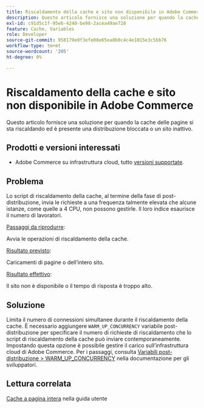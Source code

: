 ```yaml
---
title: Riscaldamento della cache e sito non disponibile in Adobe Commerce
description: Questo articolo fornisce una soluzione per quando la cache delle pagine si sta riscaldando ed è presente una distribuzione bloccata o un sito inattivo.
exl-id: c91d5c1f-95e6-4240-be98-2acea49ae728
feature: Cache, Variables
role: Developer
source-git-commit: 958179e0f3efe08e65ea8b0c4c4e1015e3c5bb76
workflow-type: tm+mt
source-wordcount: '205'
ht-degree: 0%

---
```


# Riscaldamento della cache e sito non disponibile in Adobe Commerce

Questo articolo fornisce una soluzione per quando la cache delle pagine si sta riscaldando ed è presente una distribuzione bloccata o un sito inattivo.

## Prodotti e versioni interessati

* Adobe Commerce su infrastruttura cloud, tutto [versioni supportate](https://magento.com/sites/default/files/magento-software-lifecycle-policy.pdf).

## Problema

Lo script di riscaldamento della cache, al termine della fase di post-distribuzione, invia le richieste a una frequenza talmente elevata che alcune istanze, come quelle a 4 CPU, non possono gestirle. Il loro indice esaurisce il numero di lavoratori.

<u>Passaggi da riprodurre</u>:

Avvia le operazioni di riscaldamento della cache.

<u>Risultato previsto</u>:

Caricamenti di pagine o dell’intero sito.

<u>Risultato effettivo</u>:

Il sito non è disponibile o il tempo di risposta è troppo alto.

## Soluzione

Limita il numero di connessioni simultanee durante il riscaldamento della cache. È necessario aggiungere `WARM_UP_CONCURRENCY` variabile post-distribuzione per specificare il numero di richieste di riscaldamento che lo script di riscaldamento della cache può inviare contemporaneamente. Impostando questa opzione è possibile gestire il carico sull’infrastruttura cloud di Adobe Commerce. Per i passaggi, consulta [Variabili post-distribuzione > WARM\_UP\_CONCURRENCY](https://devdocs.magento.com/cloud/env/variables-post-deploy.html#warm_up_concurrency) nella documentazione per gli sviluppatori.

## Lettura correlata

[Cache a pagina intera](https://docs.magento.com/user-guide/system/cache-full-page.html) nella guida utente
